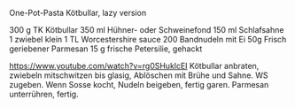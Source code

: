 One-Pot-Pasta Kötbullar, lazy version

300 g TK Kötbullar
350 ml Hühner- oder Schweinefond
150 ml Schlafsahne
1 zwiebel klein
1 TL Worcestershire sauce
200 Bandnudeln mit Ei
50g Frisch geriebener Parmesan
15 g frische Petersilie, gehackt

https://www.youtube.com/watch?v=rg0SHuklcEI
Kötbullar anbraten, zwiebeln mitschwitzen bis glasig, Ablöschen mit Brühe und Sahne. WS zugeben.
Wenn Sosse kocht, Nudeln beigeben, fertig garen. 
Parmesan unterrühren, fertig.